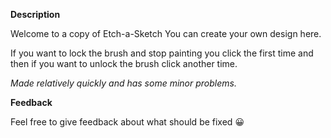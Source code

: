 **Description**

Welcome to a copy of Etch-a-Sketch  You can create your own design here.

If you want to lock the brush and stop painting you click the first time and then if you want to unlock the brush click another time.

*Made relatively quickly and has some minor problems.*

**Feedback**

Feel free to give feedback about what should be fixed :grinning: